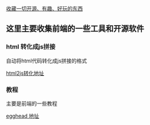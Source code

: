 
[收藏一切开源、有趣、好玩的东西](https://github.com/ityouknow/collect-open-source)


## 这里主要收集前端的一些工具和开源软件


### html 转化成js拼接
自动将html代码转化成js拼接的格式

[html2js转化地址](http://www.css88.com/tool/html2js/)


### 教程
主要是前端的一些教程

[egghead 地址](https://egghead.io/courses)
